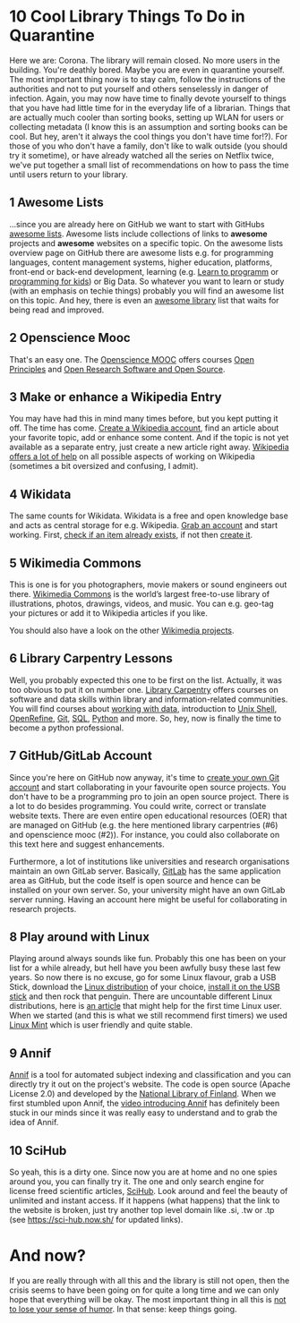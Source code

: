 # 10 Cool Library Things To Do in Quarantine

Here we are: Corona. The library will remain closed. No more users in the building. You're deathly bored. Maybe you are even in quarantine yourself. The most important thing now is to stay calm, follow the instructions of the authorities and not to put yourself and others senselessly in danger of infection. Again, you may now have time to finally devote yourself to things that you have had little time for in the everyday life of a librarian. Things that are actually much cooler than sorting books, setting up WLAN for users or collecting metadata (I know this is an assumption and sorting books can be cool. But hey, aren't it always the cool things you don't have time for!?). For those of you who don't have a family, don't like to walk outside (you should try it sometime), or have already watched all the series on Netflix twice, we've put together a small list of recommendations on how to pass the time until users return to your library.

## 1 Awesome Lists

...since you are already here on GitHub we want to start with GitHubs [awesome lists](https://github.com/sindresorhus/awesome). Awesome lists include collections of links to __awesome__ projects and __awesome__ websites on a specific topic. On the awesome lists overview page on GitHub there are awesome lists e.g. for programming languages, content management systems, higher education, platforms, front-end or back-end development, learning (e.g. [Learn to programm](https://github.com/karlhorky/learn-to-program#readme) or [programming for kids](https://github.com/HollyAdele/awesome-programming-for-kids#readme)) or Big Data. So whatever you want to learn or study (with an emphasis on techie things) probably you will find an awesome list on this topic. And hey, there is even an [awesome library](https://github.com/ubleipzig/awesome-library) list that waits for being read and improved.

## 2 Openscience Mooc

That's an easy one. The [Openscience MOOC](https://opensciencemooc.eu/) offers courses [Open Principles](https://opensciencemooc.eu/modules/open-principles/) and [Open Research Software and Open Source](https://opensciencemooc.eu/modules/open-research-software-and-open-source/).

## 3 Make or enhance a Wikipedia Entry

You may have had this in mind many times before, but you kept putting it off. The time has come. [Create a Wikipedia account](
https://de.wikipedia.org/w/index.php?title=Spezial:Benutzerkonto_anlegen&uselang=en&returnto=Wikipedia%3AHauptseite&returntoquery=), find an article about your favorite topic, add or enhance some content. And if the topic is not yet available as a separate entry, just create a new article right away. [Wikipedia offers a lot of help](https://en.wikipedia.org/wiki/Wikipedia:Introduction) on all possible aspects of working on Wikipedia (sometimes a bit oversized and confusing, I admit).

## 4 Wikidata

The same counts for Wikidata. Wikidata is a free and open knowledge base and acts as central storage for e.g. Wikipedia. [Grab an account](https://www.wikidata.org/w/index.php?title=Special:CreateAccount&returnto=Wikidata%3AMain+Page) and start working. First, [check if an item already exists](https://www.wikidata.org/wiki/Special:Search), if not then [create it](https://www.wikidata.org/wiki/Special:NewItem). 

## 5 Wikimedia Commons

This is one is for you photographers, movie makers or sound engineers out there. [Wikimedia Commons](https://commons.wikimedia.org/wiki/Main_Page) is the world’s largest free-to-use library of illustrations, photos, drawings, videos, and music. You can e.g. geo-tag your pictures or add it to Wikipedia articles if you like. 

You should also have a look on the other [Wikimedia projects](https://wikimediafoundation.org/our-work/wikimedia-projects/).

## 6 Library Carpentry Lessons

Well, you probably expected this one to be first on the list. Actually, it was too obvious to put it on number one. [Library Carpentry](https://librarycarpentry.org/) offers courses on software and data skills within library and information-related communities. You will find courses about [working with data](https://librarycarpentry.org/lc-data-intro/), introduction to [Unix Shell](https://librarycarpentry.org/lc-shell/), [OpenRefine](https://librarycarpentry.org/lc-open-refine/), [Git](https://librarycarpentry.org/lc-git/), [SQL](https://librarycarpentry.org/lc-sql/), [Python](https://librarycarpentry.org/lc-python-intro/) and more. So, hey, now is finally the time to become a python professional.

## 7 GitHub/GitLab Account

Since you're here on GitHub now anyway, it's time to [create your own Git account](https://github.com/join) and start collaborating in your favourite open source projects. You don't have to be a programming pro to join an open source project. There is a lot to do besides programming. You could write, correct or translate website texts. There are even entire open educational resources (OER) that are managed on GitHub (e.g. the here mentioned library carpentries (#6) and openscience mooc (#2)). For instance, you could also collaborate on this text here and suggest enhancements.

Furthermore, a lot of institutions like universities and research organisations maintain an own GitLab server. Basically, [GitLab](https://about.gitlab.com/) has the same application area as GitHub, but the code itself is open source and hence can be installed on your own server. So, your university might have an own GitLab server running. Having an account here might be useful for collaborating in research projects. 


## 8 Play around with Linux

Playing around always sounds like fun. Probably this one has been on your list for a while already, but hell have you been awfully busy these last few years. So now there is no excuse, go for some Linux flavour, grab a USB Stick, download the [Linux distribution](https://distrowatch.com/) of your choice, [install it on the USB stick](https://www.pendrivelinux.com/) and then rock that penguin. There are uncountable different Linux distributions, here is [an article](https://www.techradar.com/best/best-linux-distros) that might help for the first time Linux user. When we started (and this is what we still recommend first timers) we used [Linux Mint](https://linuxmint.com/) which is user friendly and quite stable.

## 9 Annif

[Annif](http://annif.org/) is a tool for automated subject indexing and classification and you can directly try it out on the project's website. The code is open source (Apache License 2.0) and developed by the [National Library of Finland](https://www.kansalliskirjasto.fi/en/). When we first stumbled upon Annif, the [video introducing Annif](https://vimeo.com/212577974) has definitely been stuck in our minds since it was really easy to understand and to grab the idea of Annif.

## 10 SciHub

So yeah, this is a dirty one. Since now you are at home and no one spies around you, you can finally try it. The one and only search engine for license freed scientific articles, [SciHub](https://sci-hub.se/). Look around and feel the beauty of unlimited and instant access. If it happens (what happens) that the link to the website is broken, just try another top level domain like .si, .tw or .tp (see <https://sci-hub.now.sh/> for updated links).

# And now?

If you are really through with all this and the library is still not open, then the crisis seems to have been going on for quite a long time and we can only hope that everything will be okay. The most important thing in all this is [not to lose your sense of humor](https://www.youtube.com/watch?v=SJUhlRoBL8M). In that sense: keep things going.
